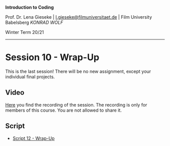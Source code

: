 **Introduction to Coding** 

Prof. Dr. Lena Gieseke | l.gieseke@filmuniversitaet.de | Film University Babelsberg *KONRAD WOLF*

Winter Term 20/21

---

# Session 10 - Wrap-Up

This is the last session! There will be no new assignment, except your individual final projects.

## Video

[Here](https://owncloud.gwdg.de/index.php/s/QfCq672FjQpLdrs) you find the recording of the session. The recording is only for members of this course. You are not allowed to share it.


## Script

* [Script 12 - Wrap-Up](../../02_scripts/itc_ws2021_12_wrapup_script.md)


